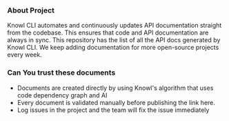 ### About Project
Knowl CLI automates and continuously updates API documentation straight from the codebase. This ensures that code and API documentation are always in sync. This repository has the list of all the API docs generated by Knowl CLI. We keep adding documentation for more open-source projects every week.
### Can You trust these documents
- Documents are created directly by using Knowl's algorithm that uses code dependency graph and AI
- Every document is validated manually before publishing the link here.
- Log issues in the project and the team will fix the issue immediately
